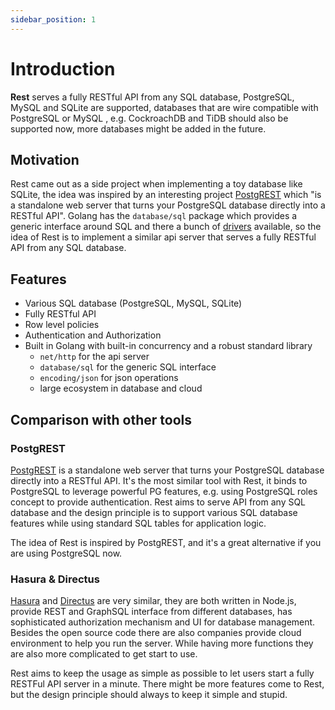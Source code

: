 ```yaml
---
sidebar_position: 1
---
```


# Introduction

**Rest** serves a fully RESTful API from any SQL database, PostgreSQL, MySQL and SQLite are supported, databases that are wire compatible with PostgreSQL or MySQL , e.g. CockroachDB and TiDB should also be supported now, more databases might be added in the future.


## Motivation

Rest came out as a side project when implementing a toy database like SQLite, the idea was inspired by an interesting project [PostgREST](https://postgrest.org/en/stable/) which "is a standalone web server that turns your PostgreSQL database directly into a RESTful API". Golang has the `database/sql` package which provides a generic interface around SQL and there a bunch of [drivers](https://github.com/golang/go/wiki/SQLDrivers) available, so the idea of Rest is to implement a similar api server that serves a fully RESTful API from any SQL database.

## Features
- Various SQL database (PostgreSQL, MySQL, SQLite)
- Fully RESTful API
- Row level policies
- Authentication and Authorization
- Built in Golang with built-in concurrency and a robust standard library
  - `net/http` for the api server
  - `database/sql` for the generic SQL interface
  - `encoding/json` for json operations
  - large ecosystem in database and cloud

## Comparison with other tools

### PostgREST

[PostgREST](https://postgrest.org/en/stable/index.html) is a standalone web server that turns your PostgreSQL database directly into a RESTful API. It's the most similar tool with Rest, it binds to PostgreSQL to leverage powerful PG features, e.g. using PostgreSQL roles concept to provide authentication. Rest aims to serve API from any SQL database and the design principle is to support various SQL database features while using standard SQL tables for application logic.

The idea of Rest is inspired by PostgREST, and it's a great alternative if you are using PostgreSQL now.

### Hasura & Directus

[Hasura](https://hasura.io/) and [Directus](https://directus.io/) are very similar, they are both written in Node.js, provide REST and GraphSQL interface from different databases, has sophisticated authorization mechanism and UI for database management. Besides the open source code there are also companies provide cloud environment to help you run the server. While having more functions they are also more complicated to get start to use.

Rest aims to keep the usage as simple as possible to let users start a fully RESTFul API server in a minute. There might be more features come to Rest, but the design principle should always to keep it simple and stupid.

